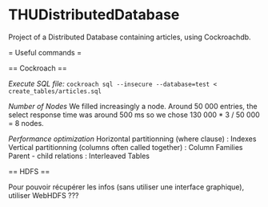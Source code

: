 # THUDistributedDatabase
Project of a Distributed Database containing articles, using Cockroachdb.


= Useful commands =

== Cockroach ==

*Execute SQL file:*
```cockroach sql --insecure --database=test < create_tables/articles.sql```

*Number of Nodes*
We filled increasingly a node. Around 50 000 entries, the select response time was around 500 ms so we chose 130 000 * 3 / 50 000 = 8 nodes.


*Performance optimization*
Horizontal partitionning (where clause) : Indexes
Vertical partitionning (columns often called together) : Column Families
Parent - child relations : Interleaved Tables

== HDFS ==

Pour pouvoir récupérer les infos (sans utiliser une interface graphique), utiliser WebHDFS ???



